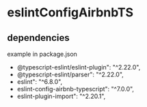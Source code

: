 # eslintConfigAirbnbTS
## dependencies
example in package.json
* @typescript-eslint/eslint-plugin": "^2.22.0",
* @typescript-eslint/parser": "^2.22.0",
* eslint": "^6.8.0",
* eslint-config-airbnb-typescript": "^7.0.0",
* eslint-plugin-import": "^2.20.1",
